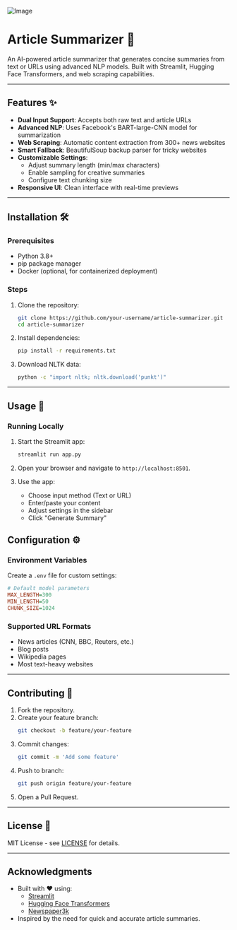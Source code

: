 ![Image](https://github.com/user-attachments/assets/934b5af4-6534-415b-9d39-32bed1525ab3)

# Article Summarizer 📰

An AI-powered article summarizer that generates concise summaries from text or URLs using advanced NLP models. Built with Streamlit, Hugging Face Transformers, and web scraping capabilities.


---

## Features ✨
- **Dual Input Support**: Accepts both raw text and article URLs
- **Advanced NLP**: Uses Facebook's BART-large-CNN model for summarization
- **Web Scraping**: Automatic content extraction from 300+ news websites
- **Smart Fallback**: BeautifulSoup backup parser for tricky websites
- **Customizable Settings**:
  - Adjust summary length (min/max characters)
  - Enable sampling for creative summaries
  - Configure text chunking size
- **Responsive UI**: Clean interface with real-time previews

---

## Installation 🛠️

### Prerequisites
- Python 3.8+
- pip package manager
- Docker (optional, for containerized deployment)

### Steps
1. Clone the repository:
   ```bash
   git clone https://github.com/your-username/article-summarizer.git
   cd article-summarizer
   ```

2. Install dependencies:
   ```bash
   pip install -r requirements.txt
   ```

3. Download NLTK data:
   ```bash
   python -c "import nltk; nltk.download('punkt')"
   ```

---

## Usage 🚀

### Running Locally
1. Start the Streamlit app:
   ```bash
   streamlit run app.py
   ```

2. Open your browser and navigate to `http://localhost:8501`.

3. Use the app:
   - Choose input method (Text or URL)
   - Enter/paste your content
   - Adjust settings in the sidebar
   - Click "Generate Summary"

## Configuration ⚙️

### Environment Variables
Create a `.env` file for custom settings:
```ini
# Default model parameters
MAX_LENGTH=300
MIN_LENGTH=50
CHUNK_SIZE=1024
```

### Supported URL Formats
- News articles (CNN, BBC, Reuters, etc.)
- Blog posts
- Wikipedia pages
- Most text-heavy websites

---

## Contributing 🤝

1. Fork the repository.
2. Create your feature branch:
   ```bash
   git checkout -b feature/your-feature
   ```
3. Commit changes:
   ```bash
   git commit -m 'Add some feature'
   ```
4. Push to branch:
   ```bash
   git push origin feature/your-feature
   ```
5. Open a Pull Request.

---

## License 📄
MIT License - see [LICENSE](LICENSE) for details.

---

## Acknowledgments
- Built with ❤️ using:
  - [Streamlit](https://streamlit.io)
  - [Hugging Face Transformers](https://huggingface.co)
  - [Newspaper3k](https://newspaper.readthedocs.io/)
- Inspired by the need for quick and accurate article summaries.

